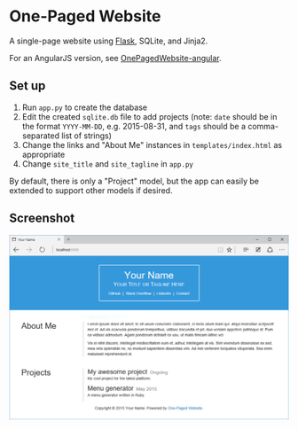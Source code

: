 One-Paged Website
=================

A single-page website using [Flask](http://flask.pocoo.org), SQLite, and Jinja2.

For an AngularJS version, see [OnePagedWebsite-angular](https://github.com/ipavl/OnePagedWebsite-angular).

Set up
------

1. Run `app.py` to create the database
2. Edit the created `sqlite.db` file to add projects (note: `date` should be in the format `YYYY-MM-DD`, e.g. 2015-08-31, and `tags` should be a comma-separated list of strings)
3. Change the links and "About Me" instances in `templates/index.html` as appropriate
4. Change `site_title` and `site_tagline` in `app.py`

By default, there is only a "Project" model, but the app can easily be extended to support other models if desired.

Screenshot
----------

![](screenshot.png)